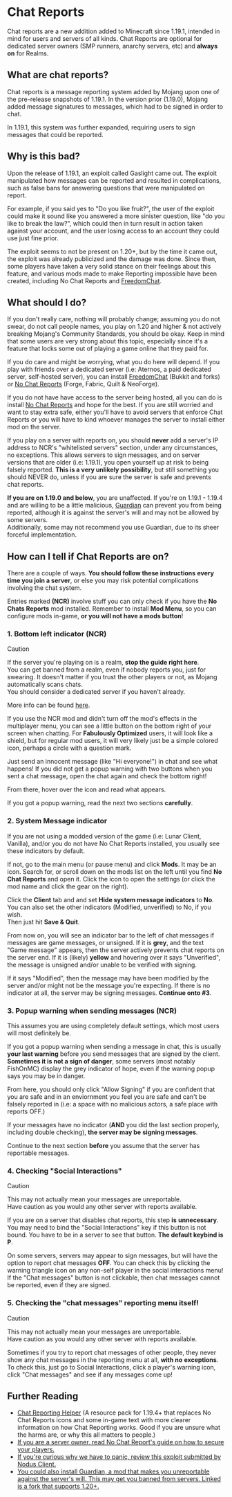 # Chat Reports
Chat reports are a new addition added to Minecraft since 1.19.1, 
intended in mind for users and servers of all kinds. Chat Reports 
are optional for dedicated server owners (SMP runners, anarchy 
servers, etc) and **always on** for Realms.

## What are chat reports?

Chat reports is a message reporting system added by Mojang upon 
one of the pre-release snapshots of 1.19.1. In the version prior 
(1.19.0), Mojang added message signatures to messages, which had 
to be signed in order to chat.

In 1.19.1, this system was further expanded, requiring users to sign 
messages that could be reported.

## Why is this bad?
<!-- TODO: rework this? -->
Upon the release of 1.19.1, an exploit called Gaslight came out. 
The exploit manipulated how messages can be reported and resulted 
in complications, such as false bans for answering questions that 
were manipulated on report.

For example, if you said yes to "Do you like fruit?", the user of 
the exploit could make it sound like you answered a more sinister 
question, like "do you like to break the law?", which could then
in turn result in action taken against your account, and the user
losing access to an account they could use just fine prior.

The exploit seems to not be present on 1.20+, but by the time it came 
out, the exploit was already publicized and the damage was done. Since 
then, some players have taken a very solid stance on their feelings 
about this feature, and various mods made to make Reporting impossible 
have been created, including No Chat Reports and [FreedomChat](https://modrinth.com/plugin/freedomchat).

## What should I do?
If you don't really care, nothing will probably change; assuming you 
do not swear, do not call people names, you play on 1.20 and higher & 
not actively breaking Mojang's Community Standards, you should be okay. 
Keep in mind that some users are very strong about this topic, especially 
since it's a feature that locks some out of playing a game online that 
they paid for.

If you do care and might be worrying, what you do here will depend. If 
you play with friends over a dedicated server (i.e: Aternos, a paid 
dedicated server, self-hosted server), you can install [FreedomChat](https://modrinth.com/plugin/freedomchat) (Bukkit and forks) 
or [No Chat Reports](https://modrinth.com/mod/no-chat-reports) (Forge, Fabric, Quilt & NeoForge).

If you do not have have access to the server being hosted, all you 
can do is install [No Chat Reports](https://modrinth.com/mod/no-chat-reports) 
and hope for the best. If you are still worried and want to stay extra safe, 
either you'll have to avoid servers that enforce Chat Reports or you will have 
to kind whoever manages the server to install either mod on the server.

If you play on a server with reports on, you should **never** add a server's 
IP address to NCR's "whitelisted servers" section, under any circumstances, 
no exceptions. This allows servers to sign messages, and on server versions 
that are older (i.e: 1.19.1), you open yourself up at risk to being falsely 
reported. **This is a very unlikely possibility**, but still something you
should NEVER do, unless if you are sure the server is safe and prevents
chat reports.

**If you are on 1.19.0 and below**, you are unaffected. If you're on 
1.19.1 - 1.19.4 and are willing to be a little malicious, [Guardian](https://github.com/nodusclient/guardian) 
can prevent you from being reported, although it is against the server's 
will and may not be allowed by some servers.  
Additionally, some may not recommend you use Guardian, due to its 
sheer forceful implementation.

## How can I tell if Chat Reports are on?
There are a couple of ways. **You should follow these instructions**
**every time you join a server**, or else you may risk potential
complications involving the chat system.

Entries marked **(NCR)** involve stuff you can only check if 
you have the **No Chats Reports** mod installed. Remember to 
install **Mod Menu**, so you can configure mods in-game, 
**or you will not have a mods button**!

### 1. Bottom left indicator (NCR)
> [!CAUTION]
> If the server you're playing on is a realm, **stop the guide right here**.  
> You can get banned from a realm, even if nobody reports you, just for swearing.
> It doesn't matter if you trust the other players or not, as Mojang automatically
> scans chats.  
> You should consider a dedicated server if you haven't already.
> 
> More info can be found [here](https://github.com/Aizistral-Studios/No-Chat-Reports/wiki/The-Realms-Question).

If you use the NCR mod and didn't turn off the mod's effects in
the multiplayer menu, you can see a little button on the bottom right
of your screen when chatting. For **Fabulously Optimized** users, it
will look like a shield, but for regular mod users, it will very likely
just be a simple colored icon, perhaps a circle with a question mark.

Just send an innocent message (like "Hi everyone!") in chat and see what
happens! If you did not get a popup warning with two buttons when you sent
a chat message, open the chat again and check the bottom right!

From there, hover over the icon and read what appears.

If you got a popup warning, read the next two sections **carefully**.


### 2. System Message indicator
If you are not using a modded version of the game (i.e: Lunar Client, 
Vanilla), and/or you do not have No Chat Reports installed, you usually 
see these indicators by default.

If not, go to the main menu (or pause menu) and click **Mods**. It may be an icon. 
Search for, or scroll down on the mods list on the left until you find 
**No Chat Reports**  and open it. Click the icon to open the settings (or click 
the mod name and click the gear on the right).

Click the **Client** tab and and set **Hide system message indicators** to **No**. You can
also set the other indicators (Modified, unverified) to No, if you wish.  
Then just hit **Save & Quit**.

From now on, you will see an indicator bar to the left of chat messages if messages are
game messages, or unsigned. If it is  **grey**, and the text "Game message" 
appears, then the server actively  prevents chat reports on the server end. 
If it is (likely) **yellow** and hovering over it says "Unverified", the message
is unsigned and/or unable to be verified with signing.  

If it says "Modified", then the message may have been modified by the server 
and/or might not be the message you're expecting. If there is no indicator at all,
the server may be signing messages. **Continue onto #3**.

### 3. Popup warning when sending messages (NCR)
This assumes you are using completely default settings, which most users
will most definitely be.

If you got a popup warning when sending a message in chat, this is
usually **your last warning** before you send messages that are signed
by the client. **Sometimes it is not a sign of danger**, some servers
(most notably FishOnMC) display the grey indicator of hope, even if
the warning popup says you may be in danger.

From here, you should only click "Allow Signing" if you
are confident that you are safe and in an enviornment you feel you
are safe and can't be falsely reported in (i.e: a space with no
malicious actors, a safe place with reports OFF.)

If your messages have no indicator (**AND** you did the last
section properly, including double checking), **the server may be**
**signing messages**.

Continue to the next section **before** you assume that the server
has reportable messages.

### 4. Checking "Social Interactions"
> [!CAUTION]
> This may not actually mean your messages are unreportable.  
> Have caution as you would any other server with reports available.

If you are on a server that disables chat reports, this step **is**
**unnecessary**. You may need to bind the "Social Interactions" key
if this button is not bound. You have to be in a server to see
that button. **The default keybind is P**.


On some servers, servers may appear to sign messages, but will have
the option to report chat messages **OFF**. You can check this by
clicking the warning triangle icon on any non-self player in the
social interactions menu! If the "Chat messages" button is not
clickable, then chat messages cannot be reported, even if they
are signed.

### 5. Checking the "chat messages" reporting menu itself!
> [!CAUTION]
> This may not actually mean your messages are unreportable.  
> Have caution as you would any other server with reports available.

Sometimes if you try to report chat messages of other people, they
never show any chat messages in the reporting menu at all, **with no**
**exceptions**. To check this, just go to Social Interactions, click
a player's warning icon, click "Chat messages" and see if any messages
come up!


## Further Reading
<!-- TODO: find more neutral resources -->

- [Chat Reporting Helper](https://modrinth.com/resourcepack/chat-reporting-helper) (A resource pack for 1.19.4+ that replaces No Chat Reports icons and some in-game text with more clearer information on how Chat Reporting works. Good if you are unsure what the harms are, or why this all matters to people.)
- [If you are a server owner, read No Chat Report's guide on how to secure your players.](https://github.com/Aizistral-Studios/No-Chat-Reports/wiki/Protecting-Server-Players)
- [If you're curious why we have to panic, review this exploit submitted by Nodus Client.](https://github.com/nodusclient/gaslight)
- [You could also install Guardian, a mod that makes you unreportable against the server's will. This may get you banned from servers. Linked is a fork that supports 1.20+.](https://github.com/z7087/guardian)